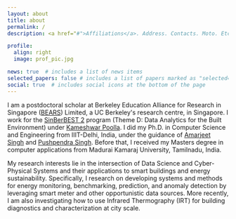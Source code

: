 ```yaml
---
layout: about
title: about
permalink: /
description: <a href="#">Affiliations</a>. Address. Contacts. Moto. Etc.

profile:
  align: right
  image: prof_pic.jpg

news: true  # includes a list of news items
selected_papers: false # includes a list of papers marked as "selected={true}"
social: true  # includes social icons at the bottom of the page
---
```


I am a postdoctoral scholar at Berkeley Education Alliance for Research in Singapore ([BEARS](http://bears.berkeley.edu/)) Limited, a UC Berkeley's research centre, in Singapore. I work for the [SinBerBEST 2](http://sinberbest.berkeley.edu/) program (Theme D: Data Analytics for the Built Environment) under [Kameshwar Poolla](https://en.wikipedia.org/wiki/Kameshwar_Poolla). I did my Ph.D. in Computer Science and Engineering from IIIT-Delhi, India, under the guidance of [Amarjeet Singh](http://faculty.iiitd.ac.in/~amarjeet/) and [Pushpendra Singh](https://www.iiitd.edu.in/~pushpendra/). Before that, I received my Masters degree in computer applications from Madurai Kamaraj University, Tamilnadu, India.

My research interests lie in the intersection of Data Science and Cyber-Physical Systems and their applications to smart buildings and energy sustainability. Specifically, I research on developing systems and methods for energy monitoring, benchmarking, prediction, and anomaly detection by leveraging smart meter and other opportunistic data sources. More recently, I am also investigating how to use Infrared Thermography (IRT) for building diagnostics and characterization at city scale.
